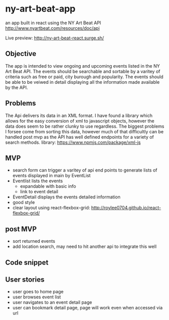 # ny-art-beat-app
an app built in react using the NY Art Beat API
http://www.nyartbeat.com/resources/doc/api

Live preview:
http://ny-art-beat-react.surge.sh/

## Objective
The app is intended to view ongoing and upcoming events listed in the NY Art Beat API. The events should be searchable and sortable by a varitey of criteria such as free or paid, city burough and popularity. The events should be able to be veiwed in detail displaying all the information made available by the API.

## Problems

The Api delivers its data in an XML format. I have found a library which allows for the easy conversion of xml to javascript objects, however the data does seem to be rather clunky to use regardless. The biggest problems I forsee come from sorting this data, however much of that difficultly can be handled post mvp as the API has well defined endpoints for a variety of search methods.
library:
https://www.npmjs.com/package/xml-js

## MVP
- search form can trigger a varitey of api end points to generate lists of events displayed in main by EventList
- Eventlist lists the events
    * expandable with basic info
    * link to event detail
- EventDetail displays the events detailed information
- good style
- clear layout using react-flexbox-grid: http://roylee0704.github.io/react-flexbox-grid/

## post MVP
- sort returned events
- add location search, may need to hit another api to integrate this well

## Code snippet

## User stories
- user goes to home page
- user browses event list
- user navigates to an event detail page
- user can bookmark detail page, page will work even when accessed via url

